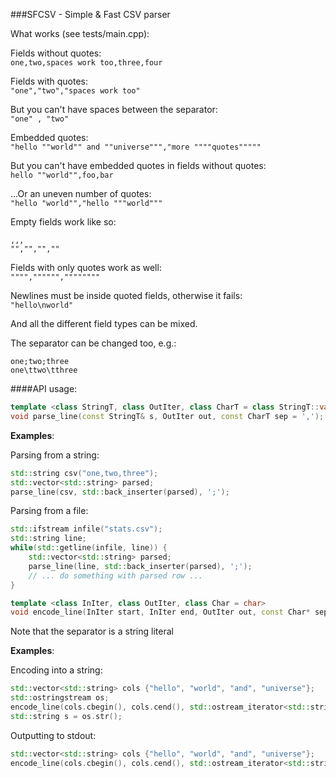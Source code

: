 ###SFCSV - Simple & Fast CSV parser

What works (see tests/main.cpp):

Fields without quotes:  
```one,two,spaces work too,three,four```

Fields with quotes:  
```"one","two","spaces work too"```

But you can't have spaces between the separator:  
```"one" , "two"```

Embedded quotes:  
```"hello ""world"" and ""universe""","more """"quotes"""""```

But you can't have embedded quotes in fields without quotes:  
```hello ""world"",foo,bar```

...Or an uneven number of quotes:  
```"hello "world"","hello """world"""```

Empty fields work like so:  
```
,,,  
"","","",""
```

Fields with only quotes work as well:  
`"""","""""",""""""""`

Newlines must be inside quoted fields, otherwise it fails:  
`"hello\nworld"`

And all the different field types can be mixed.

The separator can be changed too, e.g.:  
```
one;two;three  
one\ttwo\tthree
```

####API usage:

```c++
template <class StringT, class OutIter, class CharT = class StringT::value_type>
void parse_line(const StringT& s, OutIter out, const CharT sep = ',');
```

**Examples**:

Parsing from a string:  
```c++
std::string csv("one,two,three");
std::vector<std::string> parsed;
parse_line(csv, std::back_inserter(parsed), ';');
```

Parsing from a file:  
```c++
std::ifstream infile("stats.csv");
std::string line;
while(std::getline(infile, line)) {
    std::vector<std::string> parsed;
    parse_line(line, std::back_inserter(parsed), ';');
    // ... do something with parsed row ...
}
```

```c++
template <class InIter, class OutIter, class Char = char>
void encode_line(InIter start, InIter end, OutIter out, const Char* sep = ",");
```

Note that the separator is a string literal

**Examples**:

Encoding into a string:  
```c++
std::vector<std::string> cols {"hello", "world", "and", "universe"};
std::ostringstream os;
encode_line(cols.cbegin(), cols.cend(), std::ostream_iterator<std::string>(os), ";");
std::string s = os.str();
```

Outputting to stdout:  
```c++
std::vector<std::string> cols {"hello", "world", "and", "universe"};
encode_line(cols.cbegin(), cols.cend(), std::ostream_iterator<std::string>(std::cout), ";");
```
